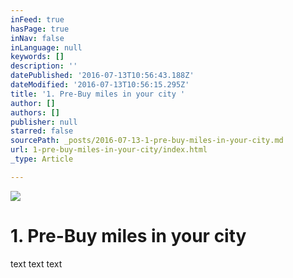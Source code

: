 ```yaml
---
inFeed: true
hasPage: true
inNav: false
inLanguage: null
keywords: []
description: ''
datePublished: '2016-07-13T10:56:43.188Z'
dateModified: '2016-07-13T10:56:15.295Z'
title: '1. Pre-Buy miles in your city '
author: []
authors: []
publisher: null
starred: false
sourcePath: _posts/2016-07-13-1-pre-buy-miles-in-your-city.md
url: 1-pre-buy-miles-in-your-city/index.html
_type: Article

---
```

![](https://the-grid-user-content.s3-us-west-2.amazonaws.com/4e2329f0-c46b-440d-8dcb-4506faa9ef7a.jpg)

# 1\. Pre-Buy miles in your city

text text text
